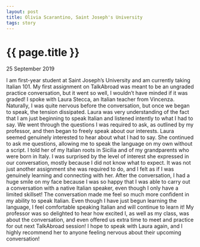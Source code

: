 ```yaml
---
layout: post
title: Olivia Scarantino, Saint Joseph's University
tags: story
---
```

# {{ page.title }}

25 September 2019

I am first-year student at Saint Joseph’s University and am currently taking Italian 101. My first assignment on TalkAbroad was meant to be an ungraded practice conversation, but it went so well, I wouldn’t have minded if it was graded! I spoke with Laura Stecca, an Italian teacher from Vincenza. Naturally, I was quite nervous before the conversation, but once we began to speak, the tension dissipated. Laura was very understanding of the fact that I am just beginning to speak Italian and listened intently to what I had to say. We went through the questions I was required to ask, as outlined by my professor, and then began to freely speak about our interests. Laura seemed genuinely interested to hear about what I had to say. She continued to ask me questions, allowing me to speak the language on my own without a script. I told her of my Italian roots in Sicilia and of my grandparents who were born in Italy. I was surprised by the level of interest she expressed in our conversation, mostly because I did not know what to expect. It was not just another assignment she was required to do, and I felt as if I was genuinely learning and connecting with her. After the conversation, I had a huge smile on my face because I was so happy that I was able to carry out a conversation with a native Italian speaker, even though I only have a limited skillset! The conversation made me feel so much more confident in my ability to speak Italian. Even though I have just begun learning the language, I feel comfortable speaking Italian and will continue to learn it! My professor was so delighted to hear how excited I, as well as my class, was about the conversation, and even offered us extra time to meet and practice for out next TalkAbroad session! I hope to speak with Laura again, and I highly recommend her to anyone feeling nervous about their upcoming conversation! 